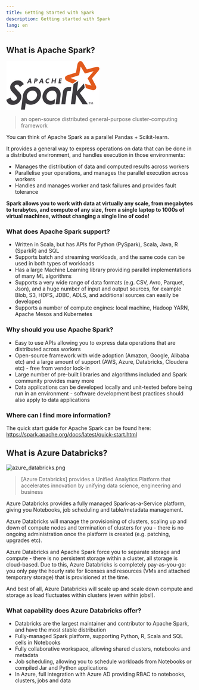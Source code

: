 ```yaml
---
title: Getting Started with Spark
description: Getting started with Spark
lang: en
---
```


## What is Apache Spark?

![250px-Apache_Spark_Logo.svg.png](../../../assets/logo/sparklogo.png)

> an open-source distributed general-purpose cluster-computing framework

You can think of Apache Spark as a parallel Pandas + Scikit-learn.

It provides a general way to express operations on data that can be done in a distributed environment, and handles execution in those environments:

- Manages the distribution of data and computed results across workers
- Parallelise your operations, and manages the parallel execution across workers
- Handles and manages worker and task failures and provides fault tolerance

**Spark allows you to work with data at virtually any scale, from megabytes to terabytes, and compute of any size, from a single laptop to 1000s of virtual machines, without changing a single line of code!**

### What does Apache Spark support?

- Written in Scala, but has APIs for Python (PySpark), Scala, Java, R (SparkR) and SQL
- Supports batch and streaming workloads, and the same code can be used in both types of workloads
- Has a large Machine Learning library providing parallel implementations of many ML algorithms
- Supports a very wide range of data formats (e.g. CSV, Avro, Parquet, Json), and a huge number of input and output sources, for example Blob, S3, HDFS, JDBC, ADLS, and additional sources can easily be developed
- Supports a number of compute engines: local machine, Hadoop YARN, Apache Mesos and Kubernetes

### Why should you use Apache Spark?

- Easy to use APIs allowing you to express data operations that are distributed across workers
- Open-source framework with wide adoption (Amazon, Google, Alibaba etc) and a large amount of support (AWS, Azure, Databricks, Cloudera etc) - free from vendor lock-in
- Large number of pre-built libraries and algorithms included and Spark community provides many more
- Data applications can be developed locally and unit-tested before being run in an environment - software development best practices should also apply to data applications

### Where can I find more information?

The quick start guide for Apache Spark can be found here: https://spark.apache.org/docs/latest/quick-start.html

## What is Azure Databricks?

![azure_databricks.png](/.attachments/azure_databricks-571dfd4a-713a-4d8b-a6ab-424557bd33b5.png)

> [Azure Databricks] provides a Unified Analytics Platform that accelerates innovation by unifying data science, engineering and business

Azure Databricks provides a fully managed Spark-as-a-Service platform, giving you Notebooks, job scheduling and table/metadata management.

Azure Databricks will manage the provisioning of clusters, scaling up and down of compute nodes and termination of clusters for you - there is no ongoing administration once the platform is created (e.g. patching, upgrades etc).

Azure Databricks and Apache Spark force you to separate storage and compute - there is no persistent storage within a cluster, all storage is cloud-based. Due to this, Azure Databricks is completely pay-as-you-go: you only pay the hourly rate for licenses and resources (VMs and attached temporary storage) that is provisioned at the time.

And best of all, Azure Databricks will scale up and scale down compute and storage as load fluctuates within clusters (even within jobs!).

### What capability does Azure Databricks offer?

- Databricks are the largest maintainer and contributor to Apache Spark, and have the most stable distribution
- Fully-managed Spark platform, supporting Python, R, Scala and SQL cells in Notebooks
- Fully collaborative workspace, allowing shared clusters, notebooks and metadata
- Job scheduling, allowing you to schedule workloads from Notebooks or compiled Jar and Python applications
- In Azure, full integration with Azure AD providing RBAC to notebooks, clusters, jobs and data
